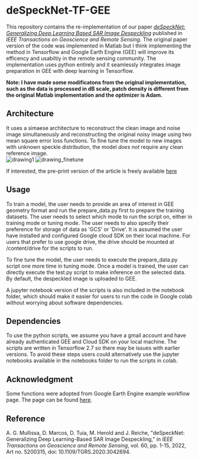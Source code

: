# deSpeckNet-TF-GEE
 
This repository contains the re-implementation of our paper [*deSpeckNet: Generalizing Deep Learning Based SAR Image Despeckling*](https://ieeexplore.ieee.org/document/9298453) published in *IEEE Transactions on Geoscience and Remote Sensing*. The original paper version of the code was implemented in Matlab but I think implementing the method in Tensorflow and Google Earth Engine (GEE) will improve its efficency and usabiltiy in the remote sensing community. The implementation uses python entirely and it seamlessly integrates image preparation in GEE with deep learning in Tensorflow.

**Note: I have made some modificatons from the original implementation, such as the data is processed in dB scale, patch density is different from the original Matlab implementation and the optimizer is Adam.**

## Architecture

It uses a simaese architecture to reconstruct the clean image and noise image simultaneously and reconstructing the original noisy image using two mean square error loss functions. To fine tune the model to new images with unknown speckle distribution, the model *does not* require any clean reference image.  
![drawing1](https://user-images.githubusercontent.com/48068921/102690422-96f76f00-4205-11eb-9ef0-5d98daecdee6.png)
![drawing_finetune](https://user-images.githubusercontent.com/48068921/102690424-99f25f80-4205-11eb-825b-dd9887935e67.png)

If interested, the pre-print version of the article is freely available [here](https://arxiv.org/pdf/2012.03066.pdf)

## Usage
 To train a model, the user needs to provide an area of interest in GEE geometry format and run the prepare_data.py first to prepare the training datasets. The user needs to select which mode to run the script on, either in training mode or tuning mode. The user needs to also specify their preference for storage of data as 'GCS' or 'Drive'. It is assumed the user have installed and configured Google cloud SDK on their local machine. For users that prefer to use google drive, the drive should be mounted at /content/drive for the scripts to run. 
 
 To fine tune the model, the user needs to execute the prepare_data.py script one more time in tuning mode. Once a model is trained, the user can directly execute the test.py script to make inference on the selected data. By default, the despeckled image is uploaded to GEE. 
 
 A jupyter notebook version of the scripts is also included in the notebook folder, which should make it easier for users to run the code in Google colab without worrying about software dependencies. 

## Dependencies
To use the python scripts, we assume you have a gmail account and have already authenticated GEE and Cloud SDK on your local machine. The scripts are  written in Tensorflow 2.7 so there may be issues with earlier versions. To avoid these steps users could alternatively use the jupyter notebooks available in the notebooks folder to run the scripts in colab.

## Acknowledgment
Some functions were adopted from Google Earth Engine example workflow page. The page can be found [here](https://developers.google.com/earth-engine/guides/tf_examples).

## Reference

A. G. Mullissa, D. Marcos, D. Tuia, M. Herold and J. Reiche, "deSpeckNet: Generalizing Deep Learning-Based SAR Image Despeckling," in *IEEE Transactions on Geoscience and Remote Sensing*, vol. 60, pp. 1-15, 2022, Art no. 5200315, doi: 10.1109/TGRS.2020.3042694.

